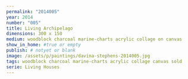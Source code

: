 ```yaml
---
permalink: "2014005"
year: 2014
number: "005"
title: Living Archipelago  
dimensions: 300 x 150
medium: woodblock charcoal marine-charts acrylic collage on canvas
show_in_home: #true or empty
publish: # notyet or blank
image: /assets/p/paintings/davina-stephens-2014005.jpg
tags: woodblock charcoal marine-charts acrylic collage canvas sold
serie: Living Houses
---
```

